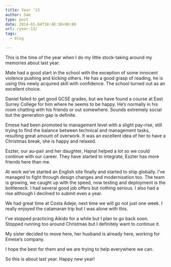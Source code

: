 ```yaml
---
title: Year ’13
author: Sam
type: post
date: 2014-01-04T10:48:30+00:00
url: /year-13/
tags:
  - blog

---
```

This is the time of the year when I do my little stock-taking around my memories about last year.

Mate had a good start in the school with the exception of some innocent violence pushing and kicking others. He has a good grasp of reading, he is using this newly acquired skill with confidence. The school turned out as an excellent choice.

Daniel failed to get good GCSE grades, but we have found a course at East Surrey College for him where he seems to be happy. He&#8217;s normally in his room chatting with his friends or out somewhere. Sounds extremely social but the generation gap is definite.

Emese had been promoted to management level with a slight pay-rise, still trying to find the balance between technical and management tasks, resulting great amount of overwork. It was an excellent idea of her to have a Christmas break, she is happy and relaxed.

Eszter, our au-pair and her daughter, Hajnal helped a lot so we could continue with our career. They have started to integrate, Eszter has more friends here than me.

At work we’ve started an English site finally and started to ship globally. I’ve managed to fight through design changes and modernisation too. The team is growing, we caught up with the speed, now testing and deployment is the bottleneck. I had several good job offers but nothing serious. I also had a rise although I declined to submit even a year.

We had great time at Costa Adeje, next time we will go not just one week. I really enjoyed the catamaran trip but I was alone with this.

I’ve stopped practicing Aikido for a while but I plan to go back soon. Stopped running too around Christmas but I definitely want to continue it.

My sister decided to move here, her husband is already here, working for Emese’s company.
  
I hope the best for them and we are trying to help everywhere we can.

So this is about last year. Happy new year!

